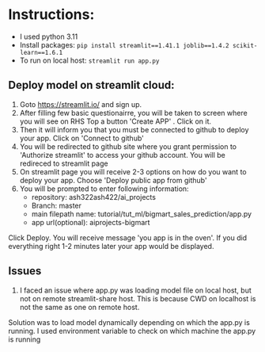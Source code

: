 # Instructions:
- I used python 3.11
- Install packages: `pip install streamlit==1.41.1 joblib==1.4.2 scikit-learn==1.6.1`
- To run on local host: `streamlit run app.py`

## Deploy model on streamlit cloud:
1. Goto https://streamlit.io/ and sign up.
2. After filling few basic questionairre, you will be taken to screen where you will see on RHS Top a button 'Create APP' . Click on it.
3. Then it will inform you that you must be connected to github to deploy your app. Click on 'Connect to github'
4. You will be redirected to github site where you grant permission to 'Authorize streamlit' to access your github account. You will be redireced to streamlit page
5. On streamlit page you will receive 2-3 options on how do you want to deploy your app. Choose 'Deploy public app from github'
6. You will be prompted to enter following information:
   - repository: ash322ash422/ai_projects
   - Branch: master
   - main filepath name: tutorial/tut_ml/bigmart_sales_prediction/app.py
   - app url(optional): aiprojects-bigmart

Click Deploy. You will receive message 'you app is in the oven'. If you did everything right 1-2 minutes later your app would be displayed.

## Issues 
1. I faced an issue where app.py was loading model file on local host, but not on remote streamlit-share host. This is because CWD on localhost is not the same as one on remote host.
   
Solution was to load model dynamically depending on which the app.py is running. I used environment variable to check on which machine the app.py is running 
